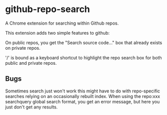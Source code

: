 # github-repo-search

A Chrome extension for searching within Github repos.

This extension adds two simple features to github:

On public repos, you get the "Search source code..." box that already exists on private repos.

'/' is bound as a keyboard shortcut to highlight the repo search box for both public and private repos.

## Bugs

Sometimes search just won't work this might have to do with repo-specific searches relying on an occasionally rebuilt index. When using the repo:xxx searchquery global search format, you get an error message, but here you just don't get any results.

